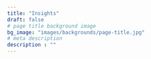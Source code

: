 ```yaml
---
title: "Insights"
draft: false
# page title background image
bg_image: "images/backgrounds/page-title.jpg"
# meta description
description : ""
---
```

